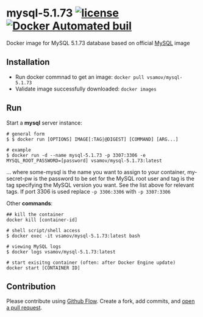# mysql-5.1.73 [![license](https://img.shields.io/github/license/mashape/apistatus.svg?maxAge=2592000)](LICENSE) [![Docker Automated buil](https://img.shields.io/docker/automated/jrottenberg/ffmpeg.svg)](https://hub.docker.com/r/vsamov/mysql-5.1.73/)

Docker image for MySQL 5.1.73 database based on official [MySQL](https://hub.docker.com/_/mysql/) image

## Installation

- Run docker commnad to get an image: `docker pull vsamov/mysql-5.1.73`
- Validate image successfully downloaded: `docker images`

## Run 

Start a **mysql** server instance:
    
    # general form
    $ $ docker run [OPTIONS] IMAGE[:TAG|@DIGEST] [COMMAND] [ARG...]
    
    # example
    $ docker run -d --name mysql-5.1.73 -p 3307:3306 -e MYSQL_ROOT_PASSWORD=[password] vsamov/mysql-5.1.73:latest

... where some-mysql is the name you want to assign to your container, my-secret-pw is the password to be set for the MySQL root user and tag is the tag specifying the MySQL version you want. See the list above for relevant tags. If port 3306 is used replace `-p 3306:3306` with `-p 3307:3306`
    
Other **commands**:

    ## kill the container
    docker kill [container-id]
    
    # shell script/shell access
    $ docker exec -it vsamov/mysql-5.1.73:latest bash
    
    # viewing MySQL logs
    $ docker logs vsamov/mysql-5.1.73:latest
    
    # start exisitng container (often: after Docker Engine update)
    docker start [CONTAINER ID]
## Contribution

Please contribute using [Github Flow](https://guides.github.com/introduction/flow/). Create a fork, add commits, and [open a pull request](https://github.com/fraction/readme-boilerplate/compare/).
